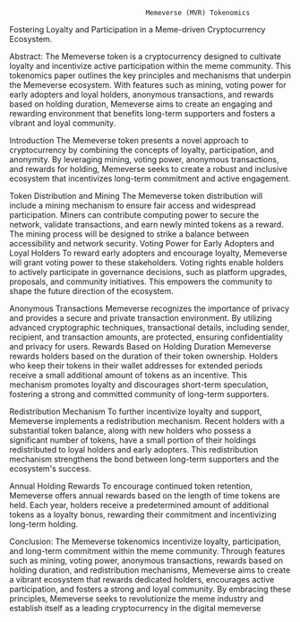                                       Memeverse (MVR) Tokenomics
Fostering Loyalty and Participation in a Meme-driven Cryptocurrency Ecosystem.

Abstract:
The Memeverse token is a cryptocurrency designed to cultivate loyalty and incentivize active 
participation within the meme community. This tokenomics paper outlines the key principles and 
mechanisms that underpin the Memeverse ecosystem. With features such as mining, voting power 
for early adopters and loyal holders, anonymous transactions, and rewards based on holding 
duration, Memeverse aims to create an engaging and rewarding environment that benefits long-term 
supporters and fosters a vibrant and loyal community.

Introduction
The Memeverse token presents a novel approach to cryptocurrency by combining the concepts of 
loyalty, participation, and anonymity. By leveraging mining, voting power, anonymous transactions, 
and rewards for holding, Memeverse seeks to create a robust and inclusive ecosystem that 
incentivizes long-term commitment and active engagement.

Token Distribution and Mining
The Memeverse token distribution will include a mining mechanism to ensure fair access and 
widespread participation. Miners can contribute computing power to secure the network, validate 
transactions, and earn newly minted tokens as a reward. The mining process will be designed to 
strike a balance between accessibility and network security.
Voting Power for Early Adopters and Loyal Holders
To reward early adopters and encourage loyalty, Memeverse will grant voting power to these 
stakeholders. Voting rights enable holders to actively participate in governance decisions, such as 
platform upgrades, proposals, and community initiatives. This empowers the community to shape 
the future direction of the ecosystem.

Anonymous Transactions
Memeverse recognizes the importance of privacy and provides a secure and private transaction 
environment. By utilizing advanced cryptographic techniques, transactional details, including sender, 
recipient, and transaction amounts, are protected, ensuring confidentiality and privacy for users.
Rewards Based on Holding Duration
Memeverse rewards holders based on the duration of their token ownership. Holders who keep their 
tokens in their wallet addresses for extended periods receive a small additional amount of tokens as 
an incentive. This mechanism promotes loyalty and discourages short-term speculation, fostering a 
strong and committed community of long-term supporters.

Redistribution Mechanism
To further incentivize loyalty and support, Memeverse implements a redistribution mechanism. 
Recent holders with a substantial token balance, along with new holders who possess a significant 
number of tokens, have a small portion of their holdings redistributed to loyal holders and early 
adopters. This redistribution mechanism strengthens the bond between long-term supporters and 
the ecosystem's success.

Annual Holding Rewards
To encourage continued token retention, Memeverse offers annual rewards based on the length of 
time tokens are held. Each year, holders receive a predetermined amount of additional tokens as a 
loyalty bonus, rewarding their commitment and incentivizing long-term holding.

Conclusion:
The Memeverse tokenomics incentivize loyalty, participation, and long-term commitment within the 
meme community. Through features such as mining, voting power, anonymous transactions, rewards 
based on holding duration, and redistribution mechanisms, Memeverse aims to create a vibrant 
ecosystem that rewards dedicated holders, encourages active participation, and fosters a strong and 
loyal community. By embracing these principles, Memeverse seeks to revolutionize the meme 
industry and establish itself as a leading cryptocurrency in the digital memeverse

